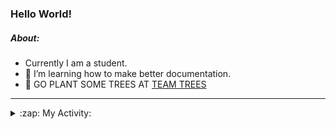 ### Hello World!

##### About:
- Currently I am a student.
- 🌱 I’m learning how to make better documentation.
- 🌱 GO PLANT SOME TREES AT [TEAM TREES](https://teamtrees.org/)

---
<details>
  <summary>:zap: My Activity:</summary>
  
<!--START_SECTION:waka-->
![Code Time](http://img.shields.io/badge/Code%20Time-1%2C073%20hrs%2013%20mins-blue)

**I'm a Night 🦉** 

```text
🌞 Morning                1651 commits        ███░░░░░░░░░░░░░░░░░░░░░░   10.12 % 
🌆 Daytime                5173 commits        ████████░░░░░░░░░░░░░░░░░   31.70 % 
🌃 Evening                4836 commits        ███████░░░░░░░░░░░░░░░░░░   29.63 % 
🌙 Night                  4659 commits        ███████░░░░░░░░░░░░░░░░░░   28.55 % 
```
📅 **I'm Most Productive on Wednesday** 

```text
Monday                   2379 commits        ████░░░░░░░░░░░░░░░░░░░░░   14.58 % 
Tuesday                  2026 commits        ███░░░░░░░░░░░░░░░░░░░░░░   12.41 % 
Wednesday                3735 commits        ██████░░░░░░░░░░░░░░░░░░░   22.89 % 
Thursday                 2338 commits        ████░░░░░░░░░░░░░░░░░░░░░   14.33 % 
Friday                   1613 commits        ██░░░░░░░░░░░░░░░░░░░░░░░   09.88 % 
Saturday                 1478 commits        ██░░░░░░░░░░░░░░░░░░░░░░░   09.06 % 
Sunday                   2750 commits        ████░░░░░░░░░░░░░░░░░░░░░   16.85 % 
```


📊 **This Week I Spent My Time On** 

```text
🔥 Editors: 
VS Code                  4 hrs 29 mins       █████████████████████████   100.00 % 

🐱‍💻 Projects: 
CSF22                    2 hrs 21 mins       █████████████░░░░░░░░░░░░   52.51 % 
praise                   2 hrs 8 mins        ████████████░░░░░░░░░░░░░   47.49 % 
```


 Last Updated on 24/03/2023 19:07:52 UTC
<!--END_SECTION:waka-->
</details>
